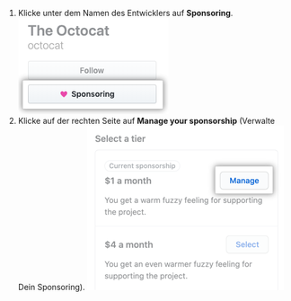 1. Klicke unter dem Namen des Entwicklers auf **Sponsoring**. ![Schaltfläche „Sponsoring“](/assets/images/help/profile/sponsoring-button.png)
2. Klicke auf der rechten Seite auf **Manage your sponsorship** (Verwalte Dein Sponsoring). ![Schaltfläche „Manage your sponsorship" (Verwalte Dein Sponsoring)](/assets/images/help/sponsors/manage-your-sponsorship-button.png)
